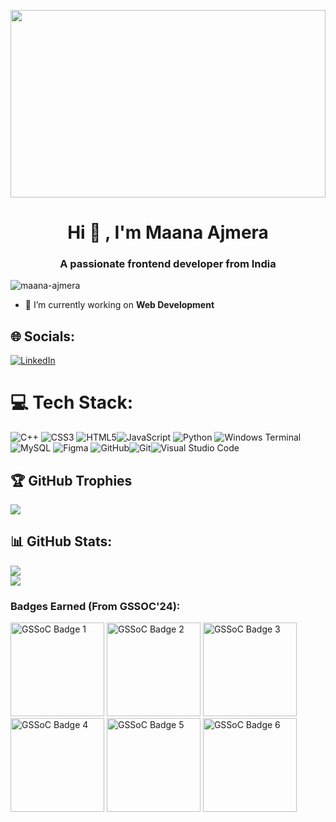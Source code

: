 <p align='center'>
    <img src="https://assets-global.website-files.com/6344c9cef89d6f2270a38908/65725709c91402ab52b1c2b9_Best%207%2B%20Coding%20Languages%20for%20a%20SaaS%20Tech%20Stack%202023%20Guide.webp" height="300rem" width='100%'/>
</p>
<h1 align="center">Hi 👋 , I'm Maana Ajmera</h1>
<h3 align="center"> A passionate frontend developer from India</h3>

<p align="left"> <img src="https://komarev.com/ghpvc/?username=maana-ajmera&label=Profile%20views&color=0e75b6&style=flat" alt="maana-ajmera" /> </p>



- 🔭 I’m currently working on **Web Development**
## 🌐 Socials:
 [![LinkedIn](https://img.shields.io/badge/LinkedIn-%230077B5.svg?logo=linkedin&logoColor=white)](www.linkedin.com/in/maana-ajmera-2a244228a) 
 
 # 💻 Tech Stack:
 ![C++](https://img.shields.io/badge/c++-%2300599C.svg?style=for-the-badge&logo=c%2B%2B&logoColor=white) ![CSS3](https://img.shields.io/badge/css3-%231572B6.svg?style=for-the-badge&logo=css3&logoColor=white) ![HTML5](https://img.shields.io/badge/html5-%23E34F26.svg?style=for-the-badge&logo=html5&logoColor=white)![JavaScript](https://img.shields.io/badge/javascript-%23323330.svg?style=for-the-badge&logo=javascript&logoColor=%23F7DF1E) ![Python](https://img.shields.io/badge/python-3670A0?style=for-the-badge&logo=python&logoColor=ffdd54)  ![Windows Terminal](https://img.shields.io/badge/Windows%20Terminal-%234D4D4D.svg?style=for-the-badge&logo=windows-terminal&logoColor=white)  ![MySQL](https://img.shields.io/badge/mysql-%2300000f.svg?style=for-the-badge&logo=mysql&logoColor=white)  ![Figma](https://img.shields.io/badge/figma-%23F24E1E.svg?style=for-the-badge&logo=figma&logoColor=white) ![GitHub](https://img.shields.io/badge/github-%23121011.svg?style=for-the-badge&logo=github&logoColor=white)![Git](https://img.shields.io/badge/git-%23F05033.svg?style=for-the-badge&logo=git&logoColor=white)![Visual Studio Code](https://img.shields.io/badge/VisualStudioCode-0078d7.svg?style=for-the-badge&logo=visual-studio-code&logoColor=white)
<p align="left">
</p>

## 🏆 GitHub Trophies
![](https://github-profile-trophy.vercel.app/?username=maana-ajmera&theme=radical&no-frame=false&no-bg=true&margin-w=4)


## 📊 GitHub Stats:
![](https://github-readme-stats.vercel.app/api?username=maana-ajmera&theme=dark&hide_border=false&include_all_commits=true&count_private=false)<br/>
![](https://github-readme-streak-stats.herokuapp.com/?user=maana-ajmera&theme=dark&hide_border=false)<br/>

<h3 align="left">Badges Earned (From GSSOC'24):</h3>

<p align="left">
  <img src="https://gssoc.girlscript.tech/badges/1.png?imwidth=150" alt="GSSoC Badge 1" width="150" height="150">
  <img src="https://gssoc.girlscript.tech/badges/2.png?imwidth=150" alt="GSSoC Badge 2" width="150" height="150">
  <img src="https://gssoc.girlscript.tech/badges/3.png?imwidth=150" alt="GSSoC Badge 3" width="150" height="150">
  <img src="https://gssoc.girlscript.tech/badges/4.png?imwidth=150" alt="GSSoC Badge 4" width="150" height="150">
  <img src="https://gssoc.girlscript.tech/badges/5.png?imwidth=150" alt="GSSoC Badge 5" width="150" height="150">
 <img src="https://gssoc.girlscript.tech/badges/6.png?imwidth=150" alt="GSSoC Badge 6" width="150" height="150">
</p>
